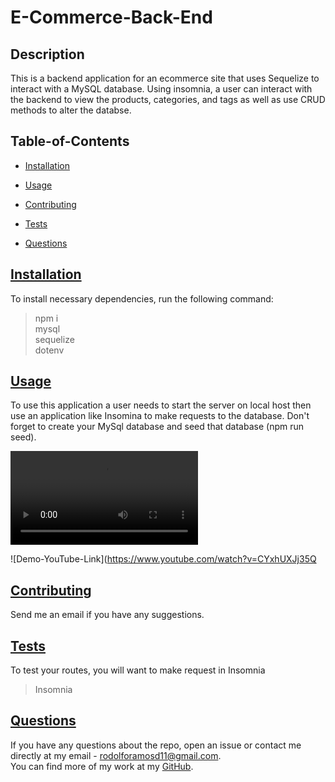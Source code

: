 # E-Commerce-Back-End

##

## Description

This is a backend application for an ecommerce site that uses Sequelize to interact with a MySQL database. Using insomnia, a user can interact with the backend to view the products, categories, and tags as well as use CRUD methods to alter the databse.

## Table-of-Contents

- [Installation](#description)
- [Usage](#usage)

- [Contributing](#contribute)
- [Tests](#tests)
- [Questions](#questions)

## [Installation](#table-of-contents)

To install necessary dependencies, run the following command:<br>

> npm i <br>
> mysql <br>
> sequelize <br>
> dotenv <br>

## [Usage](#table-of-contents)

To use this application a user needs to start the server on local host then use an application like Insomina to make requests to the database. Don't forget to create your MySql database and seed that database (npm run seed).

![Demo-Download](https://github.com/rramosx11/E-commerce-Bank-End/blob/main/assets/demo/E-Commerce%20Back-End%20Demo.mp4)

![Demo-YouTube-Link](https://www.youtube.com/watch?v=CYxhUXJj35Q

## [Contributing](#table-of-contents)

Send me an email if you have any suggestions.

## [Tests](#table-of-contents)

To test your routes, you will want to make request in Insomnia <br>

> Insomnia

## [Questions](#table-of-contents)

If you have any questions about the repo, open an issue or contact me directly at my email - [rodolforamosd11@gmail.com](mailto:rodolforamosd11@gmail.com).<br>
You can find more of my work at my [GitHub](https://github.com/rramosx11).
